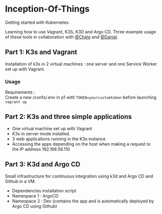 # Inception-Of-Things
Getting started with Kubernetes

Learning how to use Vagrant, K3S, K3D and Argo CD.
Three example usage of these tools in collaboration with [@Chelo](https://github.com/mariav7) and [@Daniel](https://github.com/DanielAlejandro2605).

## Part 1: K3s and Vagrant
Installation of k3s in 2 virtual machines : one server and one Service Worker set up with Vagrant.
### Usage
Requirements :\
Create a new /confs/.env in p1 with ```TOKEN=yourcustomtoken``` before launching ```vagrant up```

## Part 2: K3s and three simple applications
- One virtual machine set up with Vagrant
- K3s in server mode installed.
- 3 web applications running in the K3s instance
- Accessing the apps depending on the host when making a request to the IP address 192.168.56.110

## Part 3: K3d and Argo CD
Small infrastructure for continuous integration using k3d and Argo CD and Github in a VM.
- Dependencies installation script
- Namespace 1 : ArgoCD
- Namespace 2 : Dev (contains the app and is automatically deployed by Argo CD using Github)
